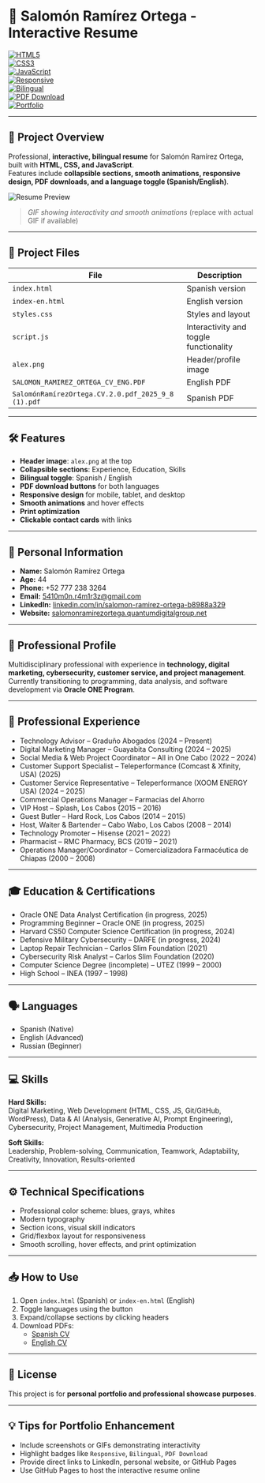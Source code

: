 # 🌟 Salomón Ramírez Ortega - Interactive Resume

[![HTML5](https://img.shields.io/badge/HTML5-E34F26?logo=html5&logoColor=white)](https://developer.mozilla.org/en-US/docs/Web/HTML)  
[![CSS3](https://img.shields.io/badge/CSS3-1572B6?logo=css3&logoColor=white)](https://developer.mozilla.org/en-US/docs/Web/CSS)  
[![JavaScript](https://img.shields.io/badge/JavaScript-F7DF1E?logo=javascript&logoColor=black)](https://developer.mozilla.org/en-US/docs/Web/JavaScript)  
[![Responsive](https://img.shields.io/badge/Responsive-Yes-brightgreen)](https://developer.mozilla.org/en-US/docs/Learn/CSS/CSS_layout/Responsive_Design)  
[![Bilingual](https://img.shields.io/badge/Bilingual-Spanish/English-blueviolet)](#)  
[![PDF Download](https://img.shields.io/badge/PDF-Download-orange)](#)  
[![Portfolio](https://img.shields.io/badge/Portfolio-Visit-blue)](https://salomonramirezortega.quantumdigitalgroup.net)

---

## 📌 Project Overview
Professional, **interactive, bilingual resume** for Salomón Ramírez Ortega, built with **HTML, CSS, and JavaScript**.  
Features include **collapsible sections, smooth animations, responsive design, PDF downloads, and a language toggle (Spanish/English)**.

![Resume Preview](./preview.gif)  
> *GIF showing interactivity and smooth animations* (replace with actual GIF if available)

---

## 📂 Project Files

| File | Description |
|------|-------------|
| `index.html` | Spanish version |
| `index-en.html` | English version |
| `styles.css` | Styles and layout |
| `script.js` | Interactivity and toggle functionality |
| `alex.png` | Header/profile image |
| `SALOMON_RAMIREZ_ORTEGA_CV_ENG.PDF` | English PDF |
| `SalomónRamírezOrtega.CV.2.0.pdf_2025_9_8 (1).pdf` | Spanish PDF |

---

## 🛠 Features

- **Header image**: `alex.png` at the top  
- **Collapsible sections**: Experience, Education, Skills  
- **Bilingual toggle**: Spanish / English  
- **PDF download buttons** for both languages  
- **Responsive design** for mobile, tablet, and desktop  
- **Smooth animations** and hover effects  
- **Print optimization**  
- **Clickable contact cards** with links  

---

## 👤 Personal Information

- **Name:** Salomón Ramírez Ortega  
- **Age:** 44  
- **Phone:** +52 777 238 3264  
- **Email:** [5410m0n.r4m1r3z@gmail.com](mailto:5410m0n.r4m1r3z@gmail.com)  
- **LinkedIn:** [linkedin.com/in/salomon-ramirez-ortega-b8988a329](https://linkedin.com/in/salomon-ramirez-ortega-b8988a329)  
- **Website:** [salomonramirezortega.quantumdigitalgroup.net](https://salomonramirezortega.quantumdigitalgroup.net)  

---

## 💼 Professional Profile
Multidisciplinary professional with experience in **technology, digital marketing, cybersecurity, customer service, and project management**.  
Currently transitioning to programming, data analysis, and software development via **Oracle ONE Program**.

---

## 📝 Professional Experience

- Technology Advisor – Graduño Abogados (2024 – Present)  
- Digital Marketing Manager – Guayabita Consulting (2024 – 2025)  
- Social Media & Web Project Coordinator – All in One Cabo (2022 – 2024)  
- Customer Support Specialist – Teleperformance (Comcast & Xfinity, USA) (2025)  
- Customer Service Representative – Teleperformance (XOOM ENERGY USA) (2024 – 2025)  
- Commercial Operations Manager – Farmacias del Ahorro  
- VIP Host – Splash, Los Cabos (2015 – 2016)  
- Guest Butler – Hard Rock, Los Cabos (2014 – 2015)  
- Host, Waiter & Bartender – Cabo Wabo, Los Cabos (2008 – 2014)  
- Technology Promoter – Hisense (2021 – 2022)  
- Pharmacist – RMC Pharmacy, BCS (2019 – 2021)  
- Operations Manager/Coordinator – Comercializadora Farmacéutica de Chiapas (2000 – 2008)  

---

## 🎓 Education & Certifications

- Oracle ONE Data Analyst Certification (in progress, 2025)  
- Programming Beginner – Oracle ONE (in progress, 2025)  
- Harvard CS50 Computer Science Certification (in progress, 2024)  
- Defensive Military Cybersecurity – DARFE (in progress, 2024)  
- Laptop Repair Technician – Carlos Slim Foundation (2021)  
- Cybersecurity Risk Analyst – Carlos Slim Foundation (2020)  
- Computer Science Degree (incomplete) – UTEZ (1999 – 2000)  
- High School – INEA (1997 – 1998)  

---

## 🗣 Languages

- Spanish (Native)  
- English (Advanced)  
- Russian (Beginner)  

---

## 💻 Skills

**Hard Skills:**  
Digital Marketing, Web Development (HTML, CSS, JS, Git/GitHub, WordPress), Data & AI (Analysis, Generative AI, Prompt Engineering), Cybersecurity, Project Management, Multimedia Production  

**Soft Skills:**  
Leadership, Problem-solving, Communication, Teamwork, Adaptability, Creativity, Innovation, Results-oriented  

---

## ⚙️ Technical Specifications

- Professional color scheme: blues, grays, whites  
- Modern typography  
- Section icons, visual skill indicators  
- Grid/flexbox layout for responsiveness  
- Smooth scrolling, hover effects, and print optimization  

---

## 📥 How to Use

1. Open `index.html` (Spanish) or `index-en.html` (English)  
2. Toggle languages using the button  
3. Expand/collapse sections by clicking headers  
4. Download PDFs:  
   - [Spanish CV](./SalomónRamírezOrtega.CV.2.0.pdf_2025_9_8%20(1).pdf)  
   - [English CV](./SALOMON_RAMIREZ_ORTEGA_CV_ENG.PDF)  

---

## 📌 License
This project is for **personal portfolio and professional showcase purposes**.

---

## 💡 Tips for Portfolio Enhancement

- Include screenshots or GIFs demonstrating interactivity  
- Highlight badges like `Responsive`, `Bilingual`, `PDF Download`  
- Provide direct links to LinkedIn, personal website, or GitHub Pages  
- Use GitHub Pages to host the interactive resume online  
